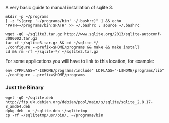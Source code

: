 
A very basic guide to manual installation of sqlite 3.

~~~
mkdir -p ~/programs
[ -z "$(grep '~/programs/bin' ~/.bashrc)" ] && echo 'PATH=~/programs/bin:$PATH' >> ~/.bashrc ; source ~/.bashrc
~~~

~~~
wget -qO ~/sqlite3.tar.gz http://www.sqlite.org/2013/sqlite-autoconf-3080002.tar.gz
tar xf ~/sqlite3.tar.gz && cd ~/sqlite-*/
./configure --prefix=$HOME/programs && make && make install
cd && rm -rf ~/sqlite-*/ ~/sqlite3.tar.gz
~~~

For some applications you will have to link to this location, for example:

~~~
env CPPFLAGS="-I$HOME/programs/include" LDFLAGS="-L$HOME/programs/lib" ./configure --prefix=$HOME/programs
~~~

### Just the Binary

~~~
wget -qO ~/sqlite.deb http://ftp.uk.debian.org/debian/pool/main/s/sqlite/sqlite_2.8.17-8_amd64.deb
dpkg-deb -x ~/sqlite.deb ~/sqlitetmp
cp -rf ~/sqlitetmp/usr/bin/. ~/programs/bin
~~~